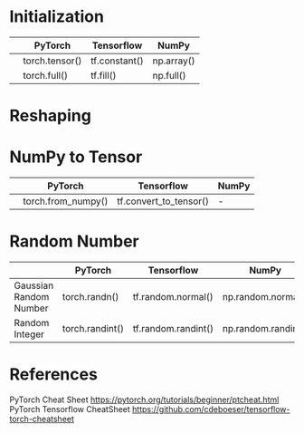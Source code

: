 

# Initialization
|                           |   PyTorch         |     Tensorflow      |        NumPy       | 
|---------------------------|-------------------|---------------------|--------------------|
|                           |   torch.tensor()  |     tf.constant()   |   np.array()       |
|                           |   torch.full()    |     tf.fill()       |   np.full()        |


# Reshaping


# 


# NumPy to Tensor

|                           |   PyTorch         |     Tensorflow      |        NumPy         |
|---------------------------|-------------------|---------------------|----------------------|
|                           |  torch.from_numpy() | tf.convert_to_tensor() |  -  |   




# Random Number

|                           |   PyTorch       |     Tensorflow      |        NumPy         |
|---------------------------|-----------------|---------------------|----------------------|
|  Gaussian Random Number   | torch.randn()     | tf.random.normal()    |  np.random.normal()    |
|  Random Integer           | torch.randint()   | tf.random.randint()   |  np.random.randint()   | 




# References


PyTorch Cheat Sheet https://pytorch.org/tutorials/beginner/ptcheat.html
PyTorch Tensorflow CheatSheet  https://github.com/cdeboeser/tensorflow-torch-cheatsheet
